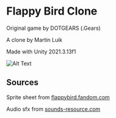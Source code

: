 # Flappy Bird Clone

Original game by DOTGEARS (.Gears)

A clone by Martin Luik

Made with Unity 2021.3.13f1

![Alt Text](./gameplay.gif)

## Sources

Sprite sheet from [flappybird.fandom.com](https://flappybird.fandom.com/wiki/Sprites?file=SPRITES.png)

Audio sfx from [sounds-resource.com](https://www.sounds-resource.com/mobile/flappybird/sound/5309/)
